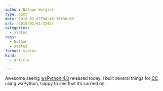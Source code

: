 ```yaml
---
author: Nathan Yergler
type: post
date: 2018-02-02T00:46:39+00:00
url: /2018/02/01/3245/
categories:
  - status
tags:
  - Nathan
  - status
format: status
kind:
  - Article

---
```

Awesome seeing [wxPython 4.0][1] released today. I built several things for [CC][2] using wxPython, happy to see that it’s carried on.

 [1]: https://wxpython.org/news/wxpython-4.0.0-release/
 [2]: http://creativecommons.org